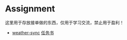 # Assignment

这里用于存放接单做的东西，仅用于学习交流，禁止用于盈利！

* [weather-sync](weather-sync/README.md) [任务书](weather-sync/assignment.pdf)